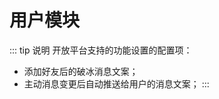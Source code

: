 # 用户模块

<!-- > 开放平台支持的功能设置的配置项：
> - 添加好友后的破冰消息文案；
> - 主动消息变更后自动推送给用户的消息文案； -->
::: tip 说明
开放平台支持的功能设置的配置项：
- 添加好友后的破冰消息文案；
- 主动消息变更后自动推送给用户的消息文案；
:::
